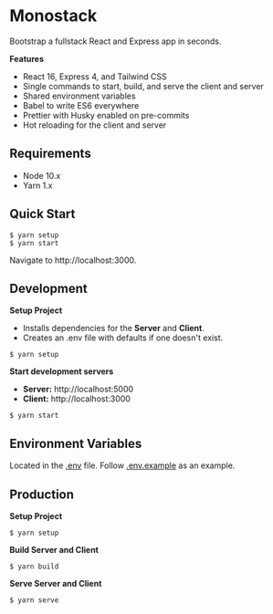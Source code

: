 # Monostack

Bootstrap a fullstack React and Express app in seconds.

**Features**

- React 16, Express 4, and Tailwind CSS
- Single commands to start, build, and serve the client and server
- Shared environment variables
- Babel to write ES6 everywhere
- Prettier with Husky enabled on pre-commits
- Hot reloading for the client and server

## Requirements

- Node 10.x
- Yarn 1.x

## Quick Start

```
$ yarn setup
$ yarn start
```

Navigate to http://localhost:3000.

## Development

**Setup Project**

- Installs dependencies for the **Server** and **Client**.
- Creates an .env file with defaults if one doesn't exist.

```
$ yarn setup
```

**Start development servers**

- **Server:** http://localhost:5000
- **Client:** http://localhost:3000

```
$ yarn start
```

## Environment Variables

Located in the [.env](.env) file. Follow [.env.example](.env.example) as an example.

## Production

**Setup Project**

```
$ yarn setup
```

**Build Server and Client**

```
$ yarn build
```

**Serve Server and Client**

```
$ yarn serve
```
